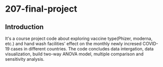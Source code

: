 # 207-final-project
## Introduction
It's a course project code about exploring vaccine type(Phizer, moderna, etc.) and hand wash facilities' effect on the monthly newly incresed COVID-19 cases in different countries.
The code concludes data intergation, data visualization, build two-way ANOVA model, multiple comparison and sensitivity analysis.
